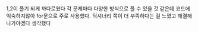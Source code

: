1,2이 풀기 되게 까다로웠다
각 문제마다 다양한 방식으로 풀 수 있을 것 같은데 코드에 익숙하지않아 for문으로 주로 사용했다. 딕셔너리 쪽이 더 부족하다는 걸 느꼈고 해결해 나가야겠다 생각했다